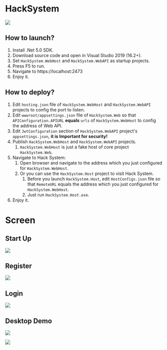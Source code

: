 # HackSystem


![](https://raw.github.com/CuteLeon/HackSystem/master/HackSystem.Web/wwwroot/LogoImage.png)

## How to launch?

1. Install .Net 5.0 SDK.
2. Download source code and open in Visual Studio 2019 (16.2+).
3. Set `HackSystem.WebHost` and `HackSystem.WebAPI` as startup projects.
4. Press F5 to run.
5. Navigate to https://localhost:2473
6. Enjoy it.

## How to deploy?

1. Edit `hosting.json` file of `HackSystem.WebHost` and `HackSystem.WebAPI` projects to config the port to listen.
2. Edit `wwwroot/appsettings.json` file of `HackSystem.Web` so that `APIConfiguration.APIURL` **equals** `urls` of `HackSystem.WebHost` to config the address of Web API.
3. Edit `JwtConfiguration` section of  `HackSystem.WebAPI` project's `appsettings.json`, **it is Important for security!**
4. Publish `HackSystem.WebHost` and `HackSystem.WebAPI` projects.
   1. `HackSystem.WebHost` is just a fake host of core project `HackSystem.Web`.
5. Navigate to Hack System:
   1. Open browser and navigate to the address which you just configured for `HackSystem.WebHost`.
   2. Or you can use the `HackSystem.Host` project to visit Hack System.
      1. Before you launch `HackSystem.Host`, edit `HostConfigs.json` file so that `RemoteURL` equals the address which you just configured for `HackSystem.WebHost`.
      2. Just run `HackSystem.Host.exe`.
6. Enjoy it.



# Screen

## Start Up

![](https://raw.github.com/CuteLeon/HackSystem/master/ReadMe/StartUp.jpg)



## Register

![](https://raw.github.com/CuteLeon/HackSystem/master/ReadMe/Register.jpg)



## Login

![](https://raw.github.com/CuteLeon/HackSystem/master/ReadMe/Login.jpg)



## Desktop Demo

![](https://raw.github.com/CuteLeon/HackSystem/master/ReadMe/DesktopDemo_0.jpg)

![](https://raw.github.com/CuteLeon/HackSystem/master/ReadMe/DesktopDemo_1.jpg)